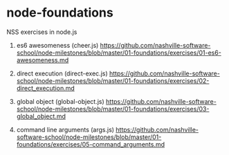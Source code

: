 # node-foundations
NSS exercises in node.js

1. es6 awesomeness (cheer.js) https://github.com/nashville-software-school/node-milestones/blob/master/01-foundations/exercises/01-es6-awesomeness.md

2. direct execution (direct-exec.js) https://github.com/nashville-software-school/node-milestones/blob/master/01-foundations/exercises/02-direct_execution.md

3. global object (global-object.js) https://github.com/nashville-software-school/node-milestones/blob/master/01-foundations/exercises/03-global_object.md

5. command line arguments (args.js) https://github.com/nashville-software-school/node-milestones/blob/master/01-foundations/exercises/05-command_arguments.md
